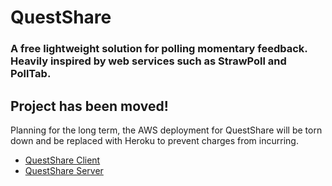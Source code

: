 # QuestShare

### A free lightweight solution for polling momentary feedback. Heavily inspired by web services such as StrawPoll and PollTab.


## Project has been moved!
Planning for the long term, the AWS deployment for QuestShare will be torn down and be replaced with Heroku to prevent charges from incurring. 
* [QuestShare Client](https://github.com/koreankim/heroku-questshare-client)
* [QuestShare Server](https://github.com/koreankim/heroku-questshare-server)

